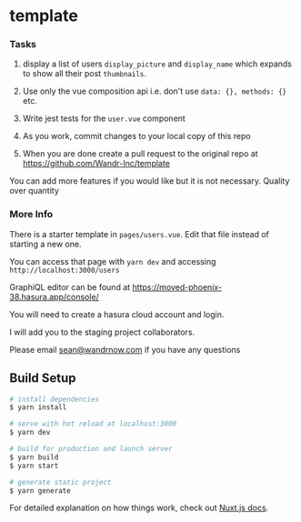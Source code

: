 # template

### Tasks
1. display a list of users `display_picture` and `display_name` which expands to show all their post `thumbnails`.

2. Use only the vue composition api i.e. don't use `data: {}, methods: {}` etc.

3. Write jest tests for the `user.vue` component

4. As you work, commit changes to your local copy of this repo

5. When you are done create a pull request to the original repo at https://github.com/Wandr-Inc/template

You can add more features if you would like but it is not necessary. Quality over quantity

### More Info
There is a starter template in `pages/users.vue`. Edit that file instead of starting a new one.

You can access that page with `yarn dev` and accessing `http://localhost:3000/users`

GraphiQL editor can be found at https://moved-phoenix-38.hasura.app/console/

You will need to create a hasura cloud account and login.

I will add you to the staging project collaborators.

Please email sean@wandrnow.com if you have any questions

## Build Setup

```bash
# install dependencies
$ yarn install

# serve with hot reload at localhost:3000
$ yarn dev

# build for production and launch server
$ yarn build
$ yarn start

# generate static project
$ yarn generate
```

For detailed explanation on how things work, check out [Nuxt.js docs](https://nuxtjs.org).
